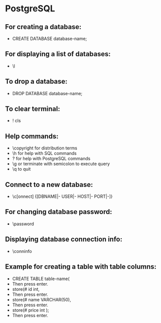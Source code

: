 # PostgreSQL
## For creating a database:
- CREATE DATABASE database-name;

## For displaying a list of databases:
- \l

## To drop a database:
- DROP DATABASE database-name;

## To clear terminal:
- \! cls

## Help commands:
- \copyright for distribution terms
- \h for help with SQL commands
- \? for help with PostgreSQL commands
- \g or terminate with semicolon to execute query
- \q to quit

## Connect to a new database: 
- \c[onnect] {[DBNAME|- USER|- HOST|- PORT|-]}

## For changing database password:
- \password

## Displaying database connection info:
- \conninfo

## Example for creating a table with table columns:
- CREATE TABLE table-name(
- Then press enter.
- store(# id int,
- Then press enter.
- store(# name VARCHAR(50),
- Then press enter.
- store(# price int );
- Then press enter.
